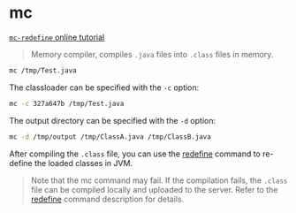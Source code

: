 mc
===

[`mc-redefine` online tutorial](https://alibaba.github.io/arthas/arthas-tutorials?language=en&id=command-mc-redefine)

> Memory compiler, compiles `.java` files into `.class` files in memory.

```bash
mc /tmp/Test.java
```

The classloader can be specified with the `-c` option:

```bash
mc -c 327a647b /tmp/Test.java
```

The output directory can be specified with the `-d` option:

```bash
mc -d /tmp/output /tmp/ClassA.java /tmp/ClassB.java
```

After compiling the `.class` file, you can use the [redefine](redefine.md) command to re-define the loaded classes in JVM.

> Note that the mc command may fail. If the compilation fails, the `.class` file can be compiled locally and uploaded to the server. Refer to the [redefine](redefine.md) command description for details.